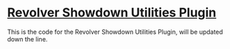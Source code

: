 # [Revolver Showdown Utilities Plugin](https://create.roblox.com/store/asset/131650211589461/Revolver-Showdown-Utilities)

This is the code for the Revolver Showdown Utilities Plugin, will be updated down the line.